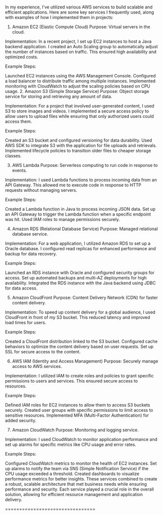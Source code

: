 In my experience, I've utilized various AWS services to build scalable and efficient applications. Here are some key services I frequently used, along with examples of how I implemented them in projects:

1. Amazon EC2 (Elastic Compute Cloud)
Purpose: Virtual servers in the cloud.

Implementation: In a recent project, I set up EC2 instances to host a Java backend application. I created an Auto Scaling group to automatically adjust the number of instances based on traffic. This ensured high availability and optimized costs.

Example Steps:

Launched EC2 instances using the AWS Management Console.
Configured a load balancer to distribute traffic among multiple instances.
Implemented monitoring with CloudWatch to adjust the scaling policies based on CPU usage.
2. Amazon S3 (Simple Storage Service)
Purpose: Object storage service for storing and retrieving any amount of data.

Implementation: For a project that involved user-generated content, I used S3 to store images and videos. I implemented a secure access policy to allow users to upload files while ensuring that only authorized users could access them.

Example Steps:

Created an S3 bucket and configured versioning for data durability.
Used AWS SDK to integrate S3 with the application for file uploads and retrievals.
Implemented lifecycle policies to transition older files to cheaper storage classes.

3. AWS Lambda
Purpose: Serverless computing to run code in response to events.

Implementation: I used Lambda functions to process incoming data from an API Gateway. This allowed me to execute code in response to HTTP requests without managing servers.

Example Steps:

Created a Lambda function in Java to process incoming JSON data.
Set up an API Gateway to trigger the Lambda function when a specific endpoint was hit.
Used IAM roles to manage permissions securely.


4. Amazon RDS (Relational Database Service)
Purpose: Managed relational database service.

Implementation: For a web application, I utilized Amazon RDS to set up a Oracle database. I configured read replicas for enhanced performance and backup for data recovery.

Example Steps:

Launched an RDS instance with Oracle and configured security groups for access.
Set up automated backups and multi-AZ deployments for high availability.
Integrated the RDS instance with the Java backend using JDBC for data access.

5. Amazon CloudFront
Purpose: Content Delivery Network (CDN) for faster content delivery.

Implementation: To speed up content delivery for a global audience, I used CloudFront in front of my S3 bucket. This reduced latency and improved load times for users.

Example Steps:

Created a CloudFront distribution linked to the S3 bucket.
Configured cache behaviors to optimize the content delivery based on user requests.
Set up SSL for secure access to the content.


6. AWS IAM (Identity and Access Management)
Purpose: Securely manage access to AWS services.

Implementation: I utilized IAM to create roles and policies to grant specific permissions to users and services. This ensured secure access to resources.

Example Steps:

Defined IAM roles for EC2 instances to allow them to access S3 buckets securely.
Created user groups with specific permissions to limit access to sensitive resources.
Implemented MFA (Multi-Factor Authentication) for added security.


7. Amazon CloudWatch
Purpose: Monitoring and logging service.

Implementation: I used CloudWatch to monitor application performance and set up alarms for specific metrics like CPU usage and error rates.

Example Steps:

Configured CloudWatch metrics to monitor the health of EC2 instances.
Set up alarms to notify the team via SNS (Simple Notification Service) if the CPU usage exceeded a threshold.
Created dashboards to visualize performance metrics for better insights.
These services combined to create a robust, scalable architecture that met business needs while ensuring performance and security. Each service played a crucial role in the overall solution, allowing for efficient resource management and application delivery.


================================
